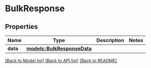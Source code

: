 # BulkResponse

## Properties

Name | Type | Description | Notes
------------ | ------------- | ------------- | -------------
**data** | [**models::BulkResponseData**](BulkResponse_data.md) |  | 

[[Back to Model list]](../README.md#documentation-for-models) [[Back to API list]](../README.md#documentation-for-api-endpoints) [[Back to README]](../README.md)


